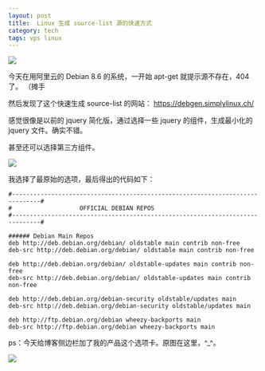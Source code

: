 ```yaml
---
layout: post
title:  Linux 生成 source-list 源的快速方式
category: tech
tags: vps linux
---
```

![](/assets/img/linux.jpg)

今天在用阿里云的 Debian 8.6 的系统，一开始 apt-get 就提示源不存在，404了。 （摊手
 
然后发现了这个快速生成 source-list 的网站： <https://debgen.simplylinux.ch/>
 
感觉很像是以前的 jquery 简化版，通过选择一些 jquery 的组件，生成最小化的 jquery 文件。确实不错。

甚至还可以选择第三方组件。

![](http://7vigrt.com1.z0.glb.clouddn.com/blog/pic/201706/%E5%B1%8F%E5%B9%95%E5%BF%AB%E7%85%A7%202017-06-25%20%E4%B8%8B%E5%8D%889.40.39.png)

 我选择了最原始的选项，最后得出的代码如下：

    #------------------------------------------------------------------------------#
    #                   OFFICIAL DEBIAN REPOS                    
    #------------------------------------------------------------------------------#

    ###### Debian Main Repos
    deb http://deb.debian.org/debian/ oldstable main contrib non-free
    deb-src http://deb.debian.org/debian/ oldstable main contrib non-free

    deb http://deb.debian.org/debian/ oldstable-updates main contrib non-free
    deb-src http://deb.debian.org/debian/ oldstable-updates main contrib non-free

    deb http://deb.debian.org/debian-security oldstable/updates main
    deb-src http://deb.debian.org/debian-security oldstable/updates main

    deb http://ftp.debian.org/debian wheezy-backports main
    deb-src http://ftp.debian.org/debian wheezy-backports main
    
    
 ps：今天给博客侧边栏加了我的产品这个选项卡。原图在这里，^_^。   
    
![](http://7vigrt.com1.z0.glb.clouddn.com/blog/pic/201706/b4f963380cd79123802d6e23ac345982b3b78015.jpg)
